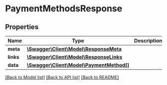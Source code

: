 # PaymentMethodsResponse

## Properties
Name | Type | Description | Notes
------------ | ------------- | ------------- | -------------
**meta** | [**\Swagger\Client\Model\ResponseMeta**](ResponseMeta.md) |  | [optional] 
**links** | [**\Swagger\Client\Model\ResponseLinks**](ResponseLinks.md) |  | [optional] 
**data** | [**\Swagger\Client\Model\PaymentMethod[]**](PaymentMethod.md) |  | [optional] 

[[Back to Model list]](../README.md#documentation-for-models) [[Back to API list]](../README.md#documentation-for-api-endpoints) [[Back to README]](../README.md)


